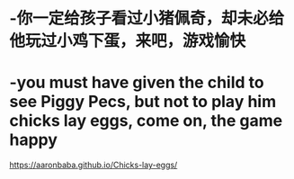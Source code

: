 
# -你一定给孩子看过小猪佩奇，却未必给他玩过小鸡下蛋，来吧，游戏愉快
# -you must have given the child to see Piggy Pecs, but not to play him chicks lay eggs, come on, the game happy

https://aaronbaba.github.io/Chicks-lay-eggs/
